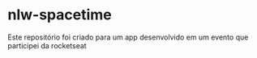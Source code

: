 # nlw-spacetime
Este repositório foi criado para um app desenvolvido em um evento que participei da rocketseat 

